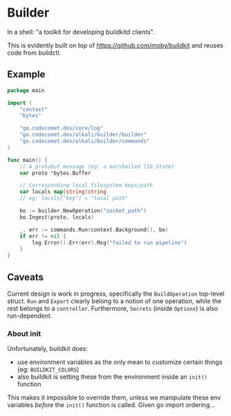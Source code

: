 # Builder

In a shell: "a toolkit for developing buildkitd clients".

This is evidently built on top of https://github.com/moby/buildkit and 
reuses code from buildctl.

## Example

```go
package main

import (
	"context"
	"bytes"

	"go.codecomet.dev/core/log"
	"go.codecomet.dev/alkali/builder/builder"
	"go.codecomet.dev/alkali/builder/commands"
)

func main() {
	// A protobuf message (eg: a marshalled llb.State)
	var proto *bytes.Buffer

    // Corresponding local filesystem keys/path
	var locals map[string]string
    // eg: locals["key"] = "local path"

    bo := builder.NewOperation("socket_path")
	bo.Ingest(proto, locals)

	_, err := commands.Run(context.Background(), bo)
	if err != nil {
		log.Error().Err(err).Msg("failed to run pipeline")
	}
}

```

## Caveats

Current design is work in progress, specifically the `BuildOperation`
top-level struct. `Run` and `Export` clearly belong to a notion of one operation,
while the rest belongs to a `controller`.
Furthermore, `Secrets` (inside `Options`) is also run-dependent.

### About init

Unfortunately, buildkit does:
* use environment variables as the only mean to customize certain things (eg: `BUILDKIT_COLORS`)
* also buildkit is setting these from the environment inside an `init()` function

This makes it impossible to override them, unless we manipulate these env variables *before* the `init()` function is called.
Given go import ordering...

